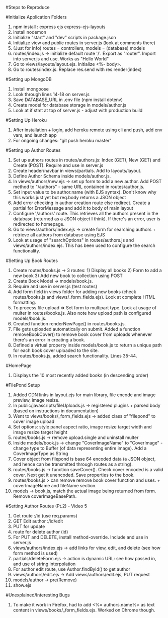 #Steps to Reproduce

#Initialize Application Folders
1. npm install : express ejs express-ejs-layouts
2. install nodemon
3. Initialize "start" and "dev" scripts in package.json
4. Initialize view and public routes in server.js (look at comments there)
5. (Just for info) routes = controllers, models = (database) models
6. routes/index.js -> initialize default route '/'. Export as "router". Import into server.js and use. Works as "Hello World"
7. Go to views/layouts/layout.ejs. Initialize <%- body>.
8. Go to routes/index.js. Replace res.send with res.render(index)

#Setting up MongoDB
1. Install mongoose
2. Look through lines 14-18 on server.js
3. Save DATABASE_URL in .env file (npm install dotenv)
4. Create model for database storage in models/author.js
5. Look at if stmt at top of server.js - adjust with production build

#Setting Up Heroku
1. After installation + login, add heroku remote using cli and push, add env vars, and launch app
2. For ongoing changes: "git push heroku master" 

#Setting up Author Routes
1. Set up authors routes in routes/authors.js: Index (GET), New (GET) and Create (POST). Require and use in server.js
2. Create header/navbar in views/partials. Add to layouts/layout.
3. Define Author Schema inside models/author.js.
4. In views/authors/new.ejs -> set up form to add a new author. Add POST method to "/authors" - same URL contained in routes/author.js.
5. Set input value to be author.name (with EJS syntax). Don't know why this works just yet but req.body returns a JSON object
6. Add error checking in author creation route else redirect. Create a partial for ErrorMessage and add it to body of main layout
7. Configure '/authors' route. This retrieves all the authors present in the database (returned as a JSON object I think). If there's an error, user is redirected to homepage.
8. Go to views/authors/index.ejs -> create form for searching authors + retrieve all authors from database using EJS
9. Look at usage of "searchOptions" in routes/authors.js and views/authors/index.ejs. This has been used to configure the search functionality.

#Setting Up Book Routes
1. Create routes/books.js -> 3 routes: 1) Display all books 2) Form to add a new book 3) Add new book to collection using POST
2. Create Book Model -> models/book.js.
3. Require and use in server.js (test routes)
4. Add form field in views folder for adding new books (check routes/books.js and views/_form_fields.ejs). Look at complete HTML formatting.
5. To process file upload => Set form to multipart type. Look at usage of multer in routes/books.js. Also note how upload path is configured models/book.js.
6. Created function renderNewPage() in routes/books.js.
7. File gets uploaded automatically on submit. Added a function removeBookCover() to remove book cover from uploads whenever there's an error in creating a book.
8. Defined a virtual property inside models/book.js to return a unique path for each book cover uploaded to the site.
9. In routes/books.js, added search functionality. Lines 35-44.

#HomePage
1. Displays the 10 most recently added books (in descending order)

#FilePond Setup
1. Added CDN links in layout.ejs for main library, file encode and image preview, image resize.
2. In public/javascripts/fileUploads.js -> registered plugins + parsed body (based on instructions in documentation)
3. Went to views/books/_form_fields.ejs -> added class of "filepond" to cover image upload
4. Set options: style panel aspect ratio, image resize target width and image resize target height
5. routes/books.js -> remove upload.single and uninstall multer
6. Inside models/book.js -> change "CoverImageName" to "CoverImage" - change type to Buffer (of data representing entire image). Add a CoverImageType as String
6. Cover object from filepond is base 64 encoded data (a JSON object, and hence can be transmitted through routes as a string).
7. routes/books.js -> function saveCover(). Check cover encoded is a valid cover. Next get it unencoded. Save properties to the book.
8. routes/books.js > can remove remove book cover function and uses. + coverImageName and fileName section.
9. models -> book.js, match the actual image being returned from form. Remove coverImageBasePath.

#Setting Author Routes (Pt.2) - Video 5
1. Get route :/id (use req.params)
2. GET Edit author :/id/edit
3. PUT for update
4. route for delete author (id)
5. For PUT and DELETE, install method-override. Include and use in server.js
6. views/authors/index.ejs -> add links for view, edit, and delete (see how form method is used)
7. partials/deleteForm.ejs -> action is dynamic URL: see how passed in, and use of string interpolation
8. For author edit route, use Author.findById() to get author
9. views/authors/edit.ejs -> Add views/authors/edit.ejs, PUT request
10. models/author -> pre(Remove) 
11. show.ejs

#Unexplained/Interesting Bugs
1. To make it work in Firefox, had to add <%= authors.name%> as text content in views/books/_form_fields.ejs. Worked on Chrome though.